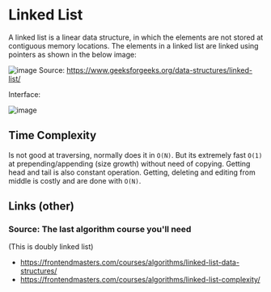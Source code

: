 # Linked List

A linked list is a linear data structure, in which the elements are not stored at contiguous memory locations. The elements in a linked list are linked using pointers as shown in the below image:

![image](https://github.com/sepgh/mini-dsa/assets/13250403/4b2c16ef-1f9b-45f0-9bf8-348f5b31028a)
Source: https://www.geeksforgeeks.org/data-structures/linked-list/

Interface:

![image](https://github.com/sepgh/mini-dsa/assets/13250403/7f1b42b8-154b-4acd-8c69-03ced7daddea)



## Time Complexity

Is not good at traversing, normally does it in `O(N)`. But its extremely fast `O(1)` at prepending/appending (size growth) without need of copying. Getting head and tail is also constant operation.
Getting, deleting and editing from middle is costly and are done with `O(N)`.



## Links (other)

### Source: The last algorithm course you'll need
(This is doubly linked list)
- https://frontendmasters.com/courses/algorithms/linked-list-data-structures/
- https://frontendmasters.com/courses/algorithms/linked-list-complexity/
